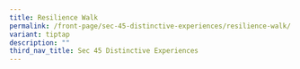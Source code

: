 ```yaml
---
title: Resilience Walk
permalink: /front-page/sec-45-distinctive-experiences/resilience-walk/
variant: tiptap
description: ""
third_nav_title: Sec 45 Distinctive Experiences
---
```

